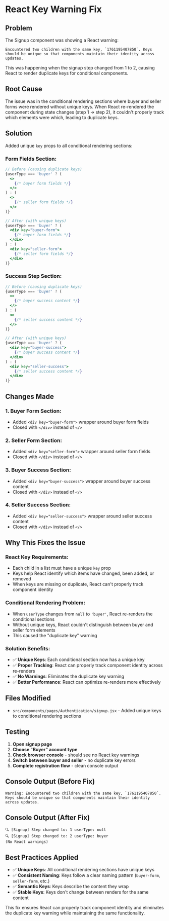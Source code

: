 # React Key Warning Fix

## Problem
The Signup component was showing a React warning:
```
Encountered two children with the same key, `1761195407850`. Keys should be unique so that components maintain their identity across updates.
```

This was happening when the signup step changed from 1 to 2, causing React to render duplicate keys for conditional components.

## Root Cause
The issue was in the conditional rendering sections where buyer and seller forms were rendered without unique keys. When React re-rendered the component during state changes (step 1 → step 2), it couldn't properly track which elements were which, leading to duplicate keys.

## Solution
Added unique `key` props to all conditional rendering sections:

### **Form Fields Section:**
```jsx
// Before (causing duplicate keys)
{userType === 'buyer' ? (
  <>
    {/* buyer form fields */}
  </>
) : (
  <>
    {/* seller form fields */}
  </>
)}

// After (with unique keys)
{userType === 'buyer' ? (
  <div key="buyer-form">
    {/* buyer form fields */}
  </div>
) : (
  <div key="seller-form">
    {/* seller form fields */}
  </div>
)}
```

### **Success Step Section:**
```jsx
// Before (causing duplicate keys)
{userType === 'buyer' ? (
  <>
    {/* buyer success content */}
  </>
) : (
  <>
    {/* seller success content */}
  </>
)}

// After (with unique keys)
{userType === 'buyer' ? (
  <div key="buyer-success">
    {/* buyer success content */}
  </div>
) : (
  <div key="seller-success">
    {/* seller success content */}
  </div>
)}
```

## Changes Made

### **1. Buyer Form Section:**
- Added `<div key="buyer-form">` wrapper around buyer form fields
- Closed with `</div>` instead of `</>`

### **2. Seller Form Section:**
- Added `<div key="seller-form">` wrapper around seller form fields
- Closed with `</div>` instead of `</>`

### **3. Buyer Success Section:**
- Added `<div key="buyer-success">` wrapper around buyer success content
- Closed with `</div>` instead of `</>`

### **4. Seller Success Section:**
- Added `<div key="seller-success">` wrapper around seller success content
- Closed with `</div>` instead of `</>`

## Why This Fixes the Issue

### **React Key Requirements:**
- Each child in a list must have a unique `key` prop
- Keys help React identify which items have changed, been added, or removed
- When keys are missing or duplicate, React can't properly track component identity

### **Conditional Rendering Problem:**
- When `userType` changes from `null` to `'buyer'`, React re-renders the conditional sections
- Without unique keys, React couldn't distinguish between buyer and seller form elements
- This caused the "duplicate key" warning

### **Solution Benefits:**
- ✅ **Unique Keys**: Each conditional section now has a unique key
- ✅ **Proper Tracking**: React can properly track component identity across re-renders
- ✅ **No Warnings**: Eliminates the duplicate key warning
- ✅ **Better Performance**: React can optimize re-renders more effectively

## Files Modified
- `src/components/pages/Authentication/signup.jsx` - Added unique keys to conditional rendering sections

## Testing
1. **Open signup page**
2. **Choose "Buyer" account type**
3. **Check browser console** - should see no React key warnings
4. **Switch between buyer and seller** - no duplicate key errors
5. **Complete registration flow** - clean console output

## Console Output (Before Fix)
```
Warning: Encountered two children with the same key, `1761195407850`. Keys should be unique so that components maintain their identity across updates.
```

## Console Output (After Fix)
```
🔍 [Signup] Step changed to: 1 userType: null
🔍 [Signup] Step changed to: 2 userType: buyer
(No React warnings)
```

## Best Practices Applied
- ✅ **Unique Keys**: All conditional rendering sections have unique keys
- ✅ **Consistent Naming**: Keys follow a clear naming pattern (`buyer-form`, `seller-form`, etc.)
- ✅ **Semantic Keys**: Keys describe the content they wrap
- ✅ **Stable Keys**: Keys don't change between renders for the same content

This fix ensures React can properly track component identity and eliminates the duplicate key warning while maintaining the same functionality.

